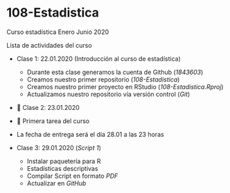 # 108-Estadistica
Curso estadística Enero Junio 2020

Lista de actividades del curso

+ Clase 1: 22.01.2020 (Introducción al curso de estadística)
  + Durante esta clase generamos la cuenta de Github (*1843603*)
  + Creamos nuestro primer repositorio (*108-Estadistica*)
  + Creamos nuestro primer proyecto en RStudio (*108-Estadistica.Rproj*)
  + Actualizamos nuestro repositorio vía versión control (*Git*)
  
+ :paperclip: Clase 2: 23.01.2020
+ :paperclip: Primera tarea del curso

+ La fecha de entrega será el día 28.01 a las 23 horas


+ Clase 3: 29.01.2020 (*Script 1*)
  + Instalar paquetería para R
  + Estadísticas descriptivas
  + Compilar Script en formato *PDF*
  + Actualizar en *GitHub*